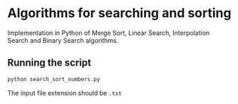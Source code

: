 # Algorithms for searching and sorting

Implementation in Python of Merge Sort, Linear Search, Interpolation Search and Binary Search algorithms.

## Running the script

```bash
python search_sort_numbers.py
```

The input file extension should be ```.txt```
